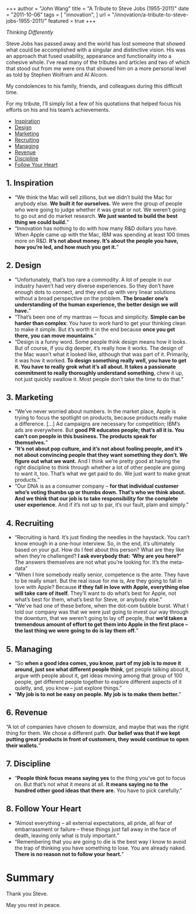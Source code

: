 +++
author = "John Wang"
title = "A Tribute to Steve Jobs (1955-2011)"
date = "2011-10-06"
tags = [
    "innovation",
]
url = "/innovation/a-tribute-to-steve-jobs-1955-2011/"
featured = true
+++

*Thinking Differently*

Steve Jobs has passed away and the world has lost someone that showed what could be accomplished with a singular and distinctive vision. His was an approach that fused usability, appearance and functionality into a cohesive whole. I’ve read many of the tributes and articles and two of which that stood out from me were ons that showed him on a more personal level as told by Stephen Wolfram and Al Alcorn.

My condolences to his family, friends, and colleagues during this difficult time.

For my tribute, I’ll simply list a few of his quotations that helped focus his efforts on his and his team’s achievements.

<!--more-->

* [Inspiration](#1-inspiration)
* [Design](#2-design)
* [Marketing](#3-marketing)
* [Recruiting](#4-recruiting)
* [Managing](#5-managing)
* [Revenue](#6-revenue)
* [Discipline](#7-discipline)
* [Follow Your Heart](#8-follow-your-heart)

<!--more-->

## 1. Inspiration

* “We think the Mac will sell zillions, but we didn’t build the Mac for anybody else. **We built it for ourselves.** We were the group of people who were going to judge whether it was great or not. We weren’t going to go out and do market research. **We just wanted to build the best thing we could build.**”
* “Innovation has nothing to do with how many R&D dollars you have. When Apple came up with the Mac, IBM was spending at least 100 times more on R&D. **It’s not about money. It’s about the people you have, how you’re led, and how much you get it.**”

## 2. Design

* “Unfortunately, that’s too rare a commodity. A lot of people in our industry haven’t had very diverse experiences. So they don’t have enough dots to connect, and they end up with very linear solutions without a broad perspective on the problem. **The broader one’s understanding of the human experience, the better design we will have.**”
* “That’s been one of my mantras — focus and simplicity. **Simple can be harder than complex**: You have to work hard to get your thinking clean to make it simple. But it’s worth it in the end because **once you get there, you can move mountains**.”
* “Design is a funny word. Some people think design means how it looks. But of course, if you dig deeper, it’s really how it works. The design of the Mac wasn’t what it looked like, although that was part of it. Primarily, it was how it worked. **To design something really well, you have to get it. You have to really grok what it’s all about. It takes a passionate commitment to really thoroughly understand something**, chew it up, not just quickly swallow it. Most people don’t take the time to do that.”

## 3. Marketing

* “We’ve never worried about numbers. In the market place, Apple is trying to focus the spotlight on products, because products really make a difference. […] Ad campaigns are necessary for competition; IBM’s ads are everywhere. But **good PR educates people; that’s all it is. You can’t con people in this business. The products speak for themselves.**”
* “**It’s not about pop culture, and it’s not about fooling people, and it’s not about convincing people that they want something they don’t. We figure out what we want.** And I think we’re pretty good at having the right discipline to think through whether a lot of other people are going to want it, too. That’s what we get paid to do. We just want to make great products.”
* “Our DNA is as a consumer company – **for that individual customer who’s voting thumbs up or thumbs down. That’s who we think about. And we think that our job is to take responsibility for the complete user experience.** And if it’s not up to par, it’s our fault, plain and simply.”

## 4. Recruiting

* “Recruiting is hard. It’s just finding the needles in the haystack. You can’t know enough in a one-hour interview. So, in the end, it’s ultimately based on your gut. How do I feel about this person? What are they like when they’re challenged? **I ask everybody that: ‘Why are you here?’** The answers themselves are not what you’re looking for. It’s the meta-data”
* “When I hire somebody really senior, competence is the ante. They have to be really smart. But the real issue for me is, Are they going to fall in love with Apple? Because **if they fall in love with Apple, everything else will take care of itself.** They’ll want to do what’s best for Apple, not what’s best for them, what’s best for Steve, or anybody else.”
* “We’ve had one of these before, when the dot-com bubble burst. What I told our company was that we were just going to invest our way through the downturn, that we weren’t going to lay off people, that **we’d taken a tremendous amount of effort to get them into Apple in the first place – the last thing we were going to do is lay them off.**”

## 5. Managing

* “So **when a good idea comes, you know, part of my job is to move it around, just see what different people think**, get people talking about it, argue with people about it, get ideas moving among that group of 100 people, get different people together to explore different aspects of it quietly, and, you know – just explore things.”
* “**My job is to not be easy on people. My job is to make them better.**”

## 6. Revenue

“A lot of companies have chosen to downsize, and maybe that was the right thing for them. We chose a different path. **Our belief was that if we kept putting great products in front of customers, they would continue to open their wallets.**”

## 7. Discipline

* “**People think focus means saying yes** to the thing you’ve got to focus on. But that’s not what it means at all. **It means saying no to the hundred other good ideas that there are.** You have to pick carefully.”

## 8. Follow Your Heart

* “Almost everything – all external expectations, all pride, all fear of embarrassment or failure – these things just fall away in the face of death, leaving only what is truly important.”
* “Remembering that you are going to die is the best way I know to avoid the trap of thinking you have something to lose. You are already naked. **There is no reason not to follow your heart.**”

# Summary

Thank you Steve.

May you rest in peace.
